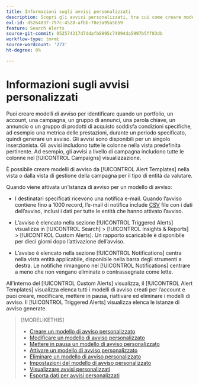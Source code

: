 ```yaml
---
title: Informazioni sugli avvisi personalizzati
description: Scopri gli avvisi personalizzati, tra cui come creare modelli di avvisi e quando vengono attivati gli avvisi.
exl-id: d5264837-797c-4528-afbb-78e3a95a5b59
feature: Search Alerts
source-git-commit: 052574217d7ddafb8895c74094da5997b5ff83db
workflow-type: tm+mt
source-wordcount: '273'
ht-degree: 0%

---
```


# Informazioni sugli avvisi personalizzati

Puoi creare modelli di avviso per identificare quando un portfolio, un account, una campagna, un gruppo di annunci, una parola chiave, un annuncio o un gruppo di prodotti di acquisto soddisfa condizioni specifiche, ad esempio una metrica delle prestazioni, durante un periodo specificato, quindi generare un avviso. Gli avvisi sono disponibili per un singolo inserzionista. Gli avvisi includono tutte le colonne nella vista predefinita pertinente. Ad esempio, gli avvisi a livello di campagna includono tutte le colonne nel [!UICONTROL Campaigns] visualizzazione.

È possibile creare modelli di avviso da [!UICONTROL Alert Templates] nella vista o dalla vista di gestione della campagna per il tipo di entità da valutare.

Quando viene attivata un&#39;istanza di avviso per un modello di avviso:

* I destinatari specificati ricevono una notifica e-mail. Quando l’avviso contiene fino a 1000 record, l’e-mail di notifica include [CSV](/help/search-social-commerce/glossary.md#c-d) file con i dati dell’avviso, inclusi i dati per tutte le entità che hanno attivato l’avviso.

* L’avviso è elencato nella sezione [!UICONTROL Triggered Alerts] visualizza in [!UICONTROL Search] > [!UICONTROL Insights & Reports] > [!UICONTROL Custom Alerts]. Un rapporto scaricabile è disponibile per dieci giorni dopo l’attivazione dell’avviso.

* L’avviso è elencato nella sezione [!UICONTROL Notifications] centra nella vista entità applicabile, disponibile nella barra degli strumenti a destra. Le notifiche rimangono nel [!UICONTROL Notifications] centrare a meno che non vengano eliminate o contrassegnate come lette.

All&#39;interno del [!UICONTROL Custom Alerts] visualizza, il [!UICONTROL Alert Templates] visualizza elenca tutti i modelli di avviso creati per l’account e puoi creare, modificare, mettere in pausa, riattivare ed eliminare i modelli di avviso. Il [!UICONTROL Triggered Alerts] visualizza elenca le istanze di avviso generate.

>[!MORELIKETHIS]
>
>* [Creare un modello di avviso personalizzato](alert-template-create.md)
>* [Modificare un modello di avviso personalizzato](alert-template-edit.md)
>* [Mettere in pausa un modello di avviso personalizzato](alert-template-pause.md)
>* [Attivare un modello di avviso personalizzato](alert-template-activate.md)
>* [Eliminare un modello di avviso personalizzato](alert-template-delete.md)
>* [Impostazioni del modello di avviso personalizzato](alert-template-settings.md)
>* [Visualizzare avvisi personalizzati](alert-view.md)
>* [Esporta dati per avvisi personalizzati](alert-export-data.md)
